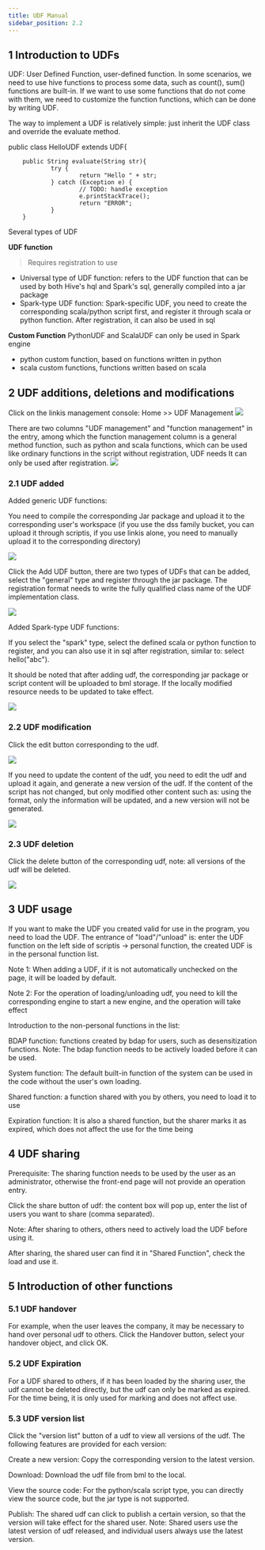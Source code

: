 ```yaml
---
title: UDF Manual
sidebar_position: 2.2
---
```


## 1 Introduction to UDFs
UDF: User Defined Function, user-defined function. In some scenarios, we need to use hive functions to process some data, such as count(), sum() functions are built-in. If we want to use some functions that do not come with them, we need to customize the function functions, which can be done by writing UDF.

The way to implement a UDF is relatively simple: just inherit the UDF class and override the evaluate method.


public class HelloUDF extends UDF{

        public String evaluate(String str){
                try {
                        return "Hello " + str;
                } catch (Exception e) {
                        // TODO: handle exception
                        e.printStackTrace();
                        return "ERROR";
                }
        }

Several types of UDF

**UDF function**
>Requires registration to use

- Universal type of UDF function: refers to the UDF function that can be used by both Hive's hql and Spark's sql, generally compiled into a jar package
- Spark-type UDF function: Spark-specific UDF, you need to create the corresponding scala/python script first, and register it through scala or python function. After registration, it can also be used in sql

**Custom Function**
PythonUDF and ScalaUDF can only be used in Spark engine

- python custom function, based on functions written in python
- scala custom functions, functions written based on scala


## 2 UDF additions, deletions and modifications
Click on the linkis management console: Home >> UDF Management
![](/Images/udf/udf_01.png)


There are two columns "UDF management" and "function management" in the entry, among which the function management column is a general method function, such as python and scala functions, which can be used like ordinary functions in the script without registration, UDF needs It can only be used after registration.
![](/Images/udf/udf_02.png)


### 2.1 UDF added
Added generic UDF functions:

You need to compile the corresponding Jar package and upload it to the corresponding user's workspace (if you use the dss family bucket, you can upload it through scriptis, if you use linkis alone, you need to manually upload it to the corresponding directory)

![](/Images/udf/udf_09.png)

Click the Add UDF button, there are two types of UDFs that can be added, select the "general" type and register through the jar package. The registration format needs to write the fully qualified class name of the UDF implementation class.

![](/Images/udf/udf_03.png)

Added Spark-type UDF functions:

If you select the "spark" type, select the defined scala or python function to register, and you can also use it in sql after registration, similar to: select hello("abc").

It should be noted that after adding udf, the corresponding jar package or script content will be uploaded to bml storage. If the locally modified resource needs to be updated to take effect.

![](/Images/udf/udf_04.png)

### 2.2 UDF modification

Click the edit button corresponding to the udf.

![](/Images/udf/udf_05.png)


If you need to update the content of the udf, you need to edit the udf and upload it again, and generate a new version of the udf. If the content of the script has not changed, but only modified other content such as: using the format, only the information will be updated, and a new version will not be generated.

![](/Images/udf/udf_06.png)

### 2.3 UDF deletion

Click the delete button of the corresponding udf, note: all versions of the udf will be deleted.

![](/Images/udf/udf_07.png)

## 3 UDF usage
If you want to make the UDF you created valid for use in the program, you need to load the UDF. The entrance of "load"/"unload" is: enter the UDF function on the left side of scriptis -> personal function, the created UDF is in the personal function list.

Note 1: When adding a UDF, if it is not automatically unchecked on the page, it will be loaded by default.

Note 2: For the operation of loading/unloading udf, you need to kill the corresponding engine to start a new engine, and the operation will take effect

Introduction to the non-personal functions in the list:

BDAP function: functions created by bdap for users, such as desensitization functions. Note: The bdap function needs to be actively loaded before it can be used.

System function: The default built-in function of the system can be used in the code without the user's own loading.

Shared function: a function shared with you by others, you need to load it to use

Expiration function: It is also a shared function, but the sharer marks it as expired, which does not affect the use for the time being



## 4 UDF sharing
Prerequisite: The sharing function needs to be used by the user as an administrator, otherwise the front-end page will not provide an operation entry.

Click the share button of udf: the content box will pop up, enter the list of users you want to share (comma separated).

Note: After sharing to others, others need to actively load the UDF before using it.



After sharing, the shared user can find it in "Shared Function", check the load and use it.

## 5 Introduction of other functions
### 5.1 UDF handover

For example, when the user leaves the company, it may be necessary to hand over personal udf to others. Click the Handover button, select your handover object, and click OK.



### 5.2 UDF Expiration

For a UDF shared to others, if it has been loaded by the sharing user, the udf cannot be deleted directly, but the udf can only be marked as expired. For the time being, it is only used for marking and does not affect use.

### 5.3 UDF version list

Click the "version list" button of a udf to view all versions of the udf. The following features are provided for each version:

Create a new version: Copy the corresponding version to the latest version.

Download: Download the udf file from bml to the local.

View the source code: For the python/scala script type, you can directly view the source code, but the jar type is not supported.

Publish: The shared udf can click to publish a certain version, so that the version will take effect for the shared user. Note: Shared users use the latest version of udf released, and individual users always use the latest version.
